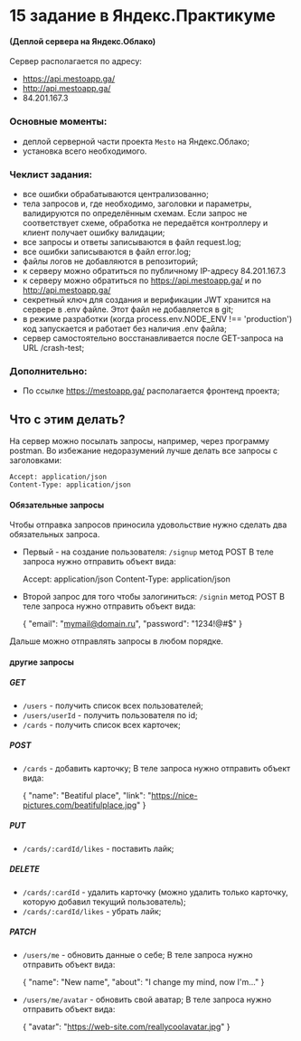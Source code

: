 # 15 задание в Яндекс.Практикуме
#### (Деплой сервера на Яндекс.Облако)

Сервер располагается по адресу: 
- https://api.mestoapp.ga/ 
- http://api.mestoapp.ga/
- 84.201.167.3

### Основные моменты:
- деплой серверной части проекта `Mesto` на Яндекс.Облако;
- установка всего необходимого.

### Чеклист задания:
- все ошибки обрабатываются централизованно;
- тела запросов и, где необходимо, заголовки и параметры, валидируются по определённым схемам. Если запрос не соответствует схеме, обработка не передаётся контроллеру и клиент получает ошибку валидации;
- все запросы и ответы записываются в файл request.log;
- все ошибки записываются в файл error.log;
- файлы логов не добавляются в репозиторий;
- к серверу можно обратиться по публичному IP-адресу 84.201.167.3
- к серверу можно обратиться по https://api.mestoapp.ga/ и по http://api.mestoapp.ga/
- секретный ключ для создания и верификации JWT хранится на сервере в .env файле. Этот файл не добавляется в git;
- в режиме разработки (когда process.env.NODE_ENV !== 'production') код запускается и работает без наличия .env файла;
- сервер самостоятельно восстанавливается после GET-запроса на URL /crash-test;

### Дополнительно:
- По ссылке https://mestoapp.ga/ располагается фронтенд проекта;

## Что с этим делать?
На сервер можно посылать запросы, например, через программу postman.
Во избежание недоразумений лучше делать все запросы с заголовками:
	
    Accept: application/json
    Content-Type: application/json
    

#### Обязательные запросы
Чтобы отправка запросов приносила удовольствие нужно сделать два обязательных запроса.
- Первый - на создание пользователя:
`/signup` метод POST
В теле запроса нужно отправить объект вида:
	
    Accept: application/json
    Content-Type: application/json
       
- Второй запрос для того чтобы залогиниться:
`/signin` метод POST
В теле запроса нужно отправить объект вида:

    {
      "email": "mymail@domain.ru",
      "password": "1234!@#$"
    }

Дальше можно отправлять запросы в любом порядке.

#### другие запросы
##### GET
- `/users` - получить список всех пользователей;
- `/users/userId` - получить пользователя по id;
- `/cards` - получить список всех карточек;

##### POST
- `/cards` - добавить карточку;
В теле запроса нужно отправить объект вида:

    {
      "name": "Beatiful place",
      "link": "https://nice-pictures.com/beatifulplace.jpg"
    }

##### PUT
- `/cards/:cardId/likes` - поставить лайк;

##### DELETE
- `/cards/:cardId` - удалить карточку (можно удалить только карточку, которую добавил текущий пользователь);
- `/cards/:cardId/likes` - убрать лайк;

##### PATCH 
- `/users/me` - обновить данные о себе;
В теле запроса нужно отправить объект вида:

    {
      "name": "New name",
      "about": "I change my mind, now I'm..."
    }

- `/users/me/avatar` - обновить свой аватар;
В теле запроса нужно отправить объект вида:

    {
      "avatar": "https://web-site.com/reallycoolavatar.jpg"
    }







